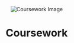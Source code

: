 <div align="center">
  <img src="https://github.com/thore-dahl/Coursework/assets/130995551/5a8a031c-b314-41d0-bc4e-29b3da3a6d4d" alt="Coursework Image">
  <h1>Coursework</h1>
</div>
